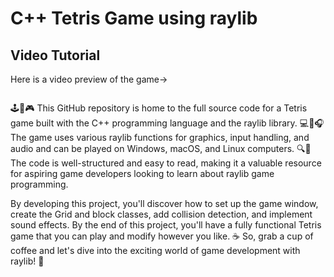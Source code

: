 # C++ Tetris Game using raylib

## Video Tutorial

Here is a video preview of the game->

<p align="center">
  <img src="preview.gif" alt="">
</p>

🕹️🐍🎮 This GitHub repository is home to the full source code for a Tetris game built with the C++ programming language and the raylib library. 💻🎨🎧 The game uses various raylib functions for graphics, input handling, and audio and can be played on Windows, macOS, and Linux computers. 🔍📖 The code is well-structured and easy to read, making it a valuable resource for aspiring game developers looking to learn about raylib game programming.

By developing this project, you'll discover how to set up the game window, create the Grid and block classes, add collision detection, and implement sound effects. By the end of this project, you'll have a fully functional Tetris game that you can play and modify however you like. ☕ So, grab a cup of coffee and let's dive into the exciting world of game development with raylib! 🚀
